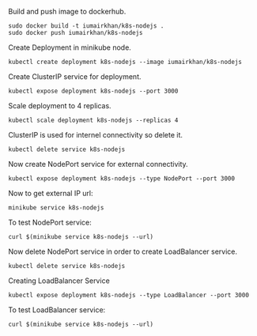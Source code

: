 Build and push image to dockerhub.
```
sudo docker build -t iumairkhan/k8s-nodejs .
sudo docker push iumairkhan/k8s-nodejs
```
Create Deployment in minikube node.
```
kubectl create deployment k8s-nodejs --image iumairkhan/k8s-nodejs
```
Create ClusterIP service for deployment.
```
kubectl expose deployment k8s-nodejs --port 3000
```

Scale deployment to 4 replicas.

```
kubectl scale deployment k8s-nodejs --replicas 4
```

ClusterIP is used for internel connectivity so delete it.
```
kubectl delete service k8s-nodejs
```

Now create NodePort service for external connectivity.
```
kubectl expose deployment k8s-nodejs --type NodePort --port 3000
```

Now to get external IP url:
```
minikube service k8s-nodejs
```

To test NodePort service:
```
curl $(minikube service k8s-nodejs --url)
```

Now delete NodePort service in order to create LoadBalancer service.
```
kubectl delete service k8s-nodejs
```

Creating LoadBalancer Service
```
kubectl expose deployment k8s-nodejs --type LoadBalancer --port 3000
```
To test LoadBalancer service:
```
curl $(minikube service k8s-nodejs --url)
```